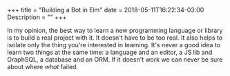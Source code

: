 +++
title = "Building a Bot in Elm"
date = 2018-05-11T16:22:34-03:00
Description = ""
+++

In my opinion, the best way to learn a new programming language or library is to build a real
project with it. It doesn't have to be too real. It also helps to isolate only the thing
you're interested in learning. It's never a good idea to learn two things at the same
time: a language and an editor, a JS lib and GraphSQL, a database and an ORM. If it
doesn't work we can never be sure about where *what* failed.



